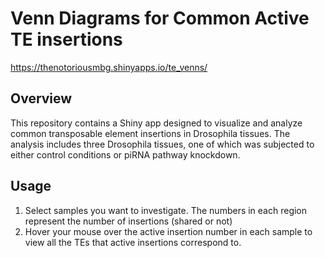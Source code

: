 # Venn Diagrams for Common Active TE insertions
https://thenotoriousmbg.shinyapps.io/te_venns/

## Overview

This repository contains a Shiny app designed to visualize and analyze common transposable element insertions in Drosophila tissues. The analysis includes three Drosophila tissues, one of which was subjected to either control conditions or piRNA pathway knockdown.

## Usage

1. Select samples you want to investigate. The numbers in each region represent the number of insertions (shared or not)
2. Hover your mouse over the active insertion number in each sample to view all the TEs that active insertions correspond to.
